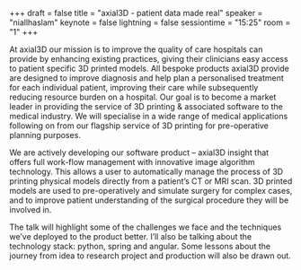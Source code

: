 +++
draft = false
title = "axial3D - patient data made real"
speaker = "niallhaslam"
keynote = false
lightning = false
sessiontime = "15:25"
room = "1"
+++

At axial3D our mission is to improve the quality of care hospitals can provide by enhancing existing practices, giving their clinicians easy access to patient specific 3D printed models. All bespoke products axial3D provide are designed to improve diagnosis and help plan a personalised treatment for each individual patient, improving their care while subsequently reducing resource burden on a hospital. Our goal is to become a market leader in providing the service of 3D printing & associated software to the medical industry. We will specialise in a wide range of medical applications following on from our flagship service of 3D printing for pre-operative planning purposes.

We are actively developing our software product – axial3D insight that offers full work-flow management with innovative image algorithm technology. This allows a user to automatically manage the process of 3D printing physical models directly from a patient’s CT or MRI scan. 3D printed models are used to pre-operatively and simulate surgery for complex cases, and to improve patient understanding of the surgical procedure they will be involved in.

The talk will highlight some of the challenges we face and the techniques we’ve deployed to the product better. I’ll also be talking about the technology stack: python, spring and angular. Some lessons about the journey from idea to research project and production will also be drawn out.
